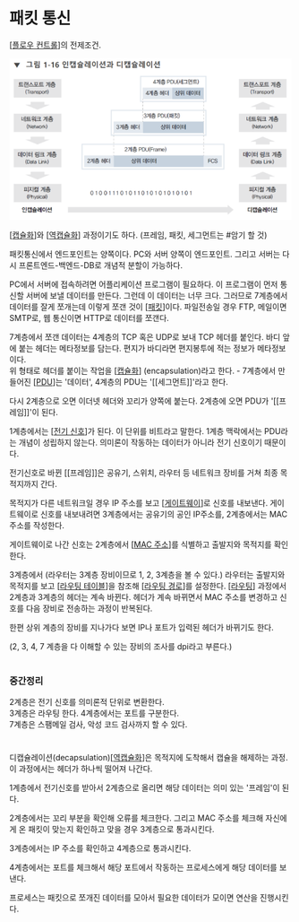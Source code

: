 # 패킷 통신

[[플로우 컨트롤]]의 전제조건.

![캡슐화 도식](../attachments/2022-09-15-16-58-55.png)


[[캡슐화]]와 [[역캡슐화]] 과정이기도 하다. 
(프레임, 패킷, 세그먼트는 #암기 할 것)

패킷통신에서 엔드포인트는 양쪽이다. PC와 서버 양쪽이 엔드포인트. 
그리고 서버는 다시 프론트엔드-백엔드-DB로 개념적 분할이 가능하다. 

PC에서 서버에 접속하려면 어플리케이션 프로그램이 필요하다. 이 프로그램이 먼저 통신할 서버에 보낼 데이터를 만든다. 그런데 이 데이터는 너무 크다. 그러므로 7계층에서 데이터를 잘게 쪼개는데 이렇게 쪼갠 것이 [[패킷]]이다. 파일전송일 경우 FTP, 메일이면 SMTP로, 웹 통신이면 HTTP로 데이터를 쪼갠다.  

7계층에서 쪼갠 데이터는 4계층의 TCP 혹은 UDP로 보내 TCP 헤더를 붙인다. 바디 앞에 붙는 헤더는 메타정보를 담는다. 편지가 바디라면 편지봉투에 적는 정보가 메타정보이다.  
위 형태로 헤더를 붙이는 작업을 [[캡슐화]] (encapsulation)라고 한다. - 7계층에서 만들어진 [[PDU]]는 '데이터',  4계층의 PDU는 '[[세그먼트]]'라고 한다.  

다시 2계층으로 오면 이더넷 헤더와 꼬리가 양쪽에 붙는다. 2계층에 오면 PDU가 '[[프레임]]'이 된다.  

1계층에서는 [[전기 신호]]가 된다. 이 단위를 비트라고 말한다. 1계층 맥락에서는 PDU라는 개념이 성립하지 않는다. 의미론이 작동하는 데이터가 아니라 전기 신호이기 때문이다.  

전기신호로 바뀐 [[프레임]]은 공유기, 스위치, 라우터 등 네트워크 장비를 거쳐 최종 목적지까지 간다.  

목적지가 다른 네트워크일 경우 IP 주소를 보고 [[게이트웨이]]로 신호를 내보낸다. 게이트웨이로 신호를 내보내려면 3계층에서는 공유기의 공인 IP주소를, 2계층에서는 MAC 주소를 작성한다.  

게이트웨이로 나간 신호는 2계층에서 [[MAC 주소]]를 식별하고 출발지와 목적지를 확인한다.  

3계층에서 (라우터는 3계층 장비이므로 1, 2, 3계층을 볼 수 있다.) 라우터는 출발지와 목적지를 보고 [[라우팅 테이블]]을 참조해 [[라우팅 경로]]를 설정한다. [[라우팅]] 과정에서 2계층과 3계층의 헤더는 계속 바뀐다. 헤더가 계속 바뀌면서 MAC 주소를 변경하고 신호를 다음 장비로 전송하는 과정이 반복된다.  

한편 상위 계층의 장비를 지나가다 보면 IP나 포트가 입력된 헤더가 바뀌기도 한다.  

(2, 3, 4, 7 계층을 다 이해할 수 있는 장비의 조사를 dpi라고 부른다.) 

# 

### 중간정리
2계층은 전기 신호를 의미론적 단위로 변환한다.  
3계층은 라우팅 한다. 
4계층에서는 포트를 구분한다.  
7계층은 스팸메일 검사, 악성 코드 검사까지 할 수 있다. 

 # 


디캡슐레이션(decapsulation)[[역캡슐화]]은 목적지에 도착해서 캡슐을 해제하는 과정. 이 과정에서는 헤더가 하나씩 떨어져 나간다.  

1계층에서 전기신호를 받아서 2계층으로 올리면 해당 데이터는 의미 있는 '프레임'이 된다.  

2계층에서는 꼬리 부분을 확인해 오류를 체크한다. 그리고 MAC 주소를 체크해 자신에게 온 패킷이 맞는지 확인하고 맞을 경우 3계층으로 통과시킨다. 

3계층에서는 IP 주소를 확인하고 4계층으로 통과시킨다. 

4계층에서는 포트를 체크해서 해당 포트에서 작동하는 프로세스에게 해당 데이터를 보낸다.  

프로세스는 패킷으로 쪼개진 데이터를 모아서 필요한 데이터가 모이면 연산을 진행시킨다.

[//begin]: # "Autogenerated link references for markdown compatibility"
[플로우 컨트롤]: <플로우 컨트롤.md> "플로우 컨트롤"
[캡슐화]: 캡슐화.md "캡슐화"
[역캡슐화]: 역캡슐화.md "역캡슐화"
[패킷]: 패킷.md "패킷"
[캡슐화]: 캡슐화.md "캡슐화"
[PDU]: PDU.md "PDU"
[전기 신호]: <전기 신호.md> "전기 신호"
[게이트웨이]: 게이트웨이.md "게이트웨이"
[MAC 주소]: <MAC 주소.md> "MAC 주소"
[라우팅 테이블]: <라우팅 테이블.md> "라우팅 테이블"
[라우팅 경로]: <라우팅 경로.md> "라우팅 경로"
[라우팅]: 라우팅.md "라우팅"
[역캡슐화]: 역캡슐화.md "역캡슐화"
[//end]: # "Autogenerated link references"
[//begin]: # "Autogenerated link references for markdown compatibility"
[플로우 컨트롤]: <플로우 컨트롤.md> "플로우 컨트롤"
[캡슐화]: 캡슐화.md "캡슐화"
[역캡슐화]: 역캡슐화.md "역캡슐화"
[패킷]: 패킷.md "패킷"
[캡슐화]: 캡슐화.md "캡슐화"
[PDU]: PDU.md "PDU"
[전기 신호]: <전기 신호.md> "전기 신호"
[게이트웨이]: 게이트웨이.md "게이트웨이"
[MAC 주소]: <MAC 주소.md> "MAC 주소"
[라우팅 테이블]: <라우팅 테이블.md> "라우팅 테이블"
[라우팅 경로]: <라우팅 경로.md> "라우팅 경로"
[라우팅]: 라우팅.md "라우팅"
[역캡슐화]: 역캡슐화.md "역캡슐화"
[//end]: # "Autogenerated link references"